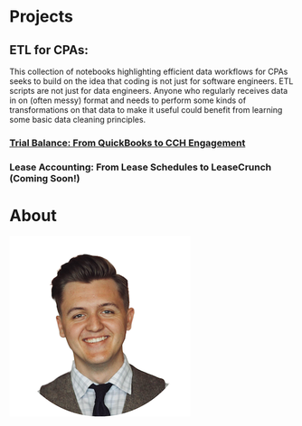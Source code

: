 

# Projects

## ETL for CPAs:
This collection of notebooks highlighting efficient data workflows for CPAs seeks to build on the idea that coding is not just for software engineers. ETL scripts are not just for data engineers. Anyone who regularly receives data in on (often messy) format and needs to perform some kinds of transformations on that data to make it useful could benefit from learning some basic data cleaning principles.

### [Trial Balance: From QuickBooks to CCH Engagement](https://github.com/jacxson/Trial-Balance-Formatting)
### Lease Accounting: From Lease Schedules to LeaseCrunch (Coming Soon!) 

# About
![](/images/profile_image_2_copy.png)
